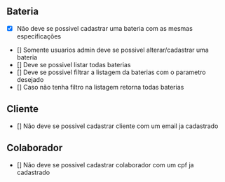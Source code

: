 ## Bateria 

- [x] Não deve se possivel cadastrar uma bateria com as mesmas especificações
- [] Somente usuarios admin deve se possivel alterar/cadastrar uma bateria
- [] Deve se possivel listar todas baterias
- [] Deve se possivel filtrar a listagem da baterias com o parametro desejado
- [] Caso não tenha filtro na listagem retorna todas baterias



## Cliente

- [] Não deve se possivel cadastrar cliente com um email ja cadastrado


## Colaborador 

- [] Não deve se possivel cadastrar colaborador com um cpf ja cadastrado
